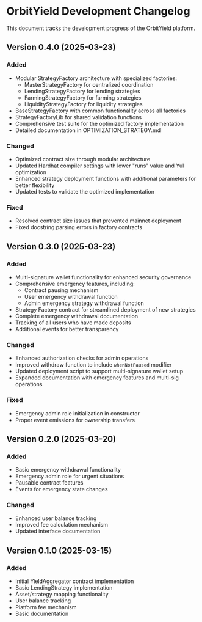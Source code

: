 # OrbitYield Development Changelog

This document tracks the development progress of the OrbitYield platform.

## Version 0.4.0 (2025-03-23)

### Added
- Modular StrategyFactory architecture with specialized factories:
  - MasterStrategyFactory for centralized coordination
  - LendingStrategyFactory for lending strategies
  - FarmingStrategyFactory for farming strategies
  - LiquidityStrategyFactory for liquidity strategies
- BaseStrategyFactory with common functionality across all factories
- StrategyFactoryLib for shared validation functions
- Comprehensive test suite for the optimized factory implementation
- Detailed documentation in OPTIMIZATION_STRATEGY.md

### Changed
- Optimized contract size through modular architecture
- Updated Hardhat compiler settings with lower "runs" value and Yul optimization
- Enhanced strategy deployment functions with additional parameters for better flexibility
- Updated tests to validate the optimized implementation

### Fixed
- Resolved contract size issues that prevented mainnet deployment
- Fixed docstring parsing errors in factory contracts

## Version 0.3.0 (2025-03-23)

### Added
- Multi-signature wallet functionality for enhanced security governance
- Comprehensive emergency features, including:
  - Contract pausing mechanism
  - User emergency withdrawal function
  - Admin emergency strategy withdrawal function
- Strategy Factory contract for streamlined deployment of new strategies
- Complete emergency withdrawal documentation
- Tracking of all users who have made deposits
- Additional events for better transparency

### Changed
- Enhanced authorization checks for admin operations
- Improved withdraw function to include `whenNotPaused` modifier
- Updated deployment script to support multi-signature wallet setup
- Expanded documentation with emergency features and multi-sig operations

### Fixed
- Emergency admin role initialization in constructor
- Proper event emissions for ownership transfers

## Version 0.2.0 (2025-03-20)

### Added
- Basic emergency withdrawal functionality
- Emergency admin role for urgent situations
- Pausable contract features
- Events for emergency state changes

### Changed
- Enhanced user balance tracking
- Improved fee calculation mechanism
- Updated interface documentation

## Version 0.1.0 (2025-03-15)

### Added
- Initial YieldAggregator contract implementation
- Basic LendingStrategy implementation
- Asset/strategy mapping functionality
- User balance tracking
- Platform fee mechanism
- Basic documentation
